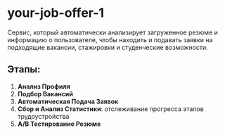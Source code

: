 # your-job-offer-1
Сервис, который автоматически анализирует загруженное резюме и информацию о пользователе, чтобы находить и подавать заявки на подходящие вакансии, стажировки и студенческие возможности.

## Этапы:
1. **Анализ Профиля**
2. **Подбор Вакансий**
3. **Автоматическая Подача Заявок**
4. **Сбор и Анализ Статистики**: отслеживание прогресса этапов трудоустройства
5. **A/B Тестирование Резюме**

